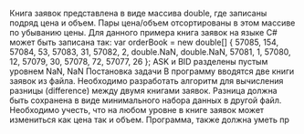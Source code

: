 Книга заявок представлена в виде массива double, ​где записаны подряд цена и объем.
Пары цена/объем отсортированы в этом массиве по убыванию цены​.
Для данного примера книга заявок на языке C# может быть записана так:
var orderBook = new double[] { 57085, 154, 57084, 53, 57083, 31, 57082, 2, double.NaN, double.NaN,
57081, 1, 57080, 12, 57079, 30, 57078, 72, 57077, 26 };
ASK и BID разделены пустым уровнем NaN, NaN
Постановка задачи
В программу вводятся две книги заявок из файла.
Необходимо разработать алгоритм для вычисления разницы (difference) между
двумя книгами заявок.
Разница должна быть сохранена в виде минимального набора данных в другой
файл. Необходимо учесть, что на любом уровне в книге заявок может измениться как
цена так и объем.
Программа, также должна уметь пр